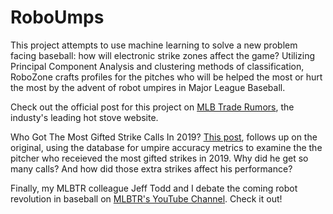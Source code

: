 # RoboUmps

This project attempts to use machine learning to solve a new problem facing baseball: how will electronic strike zones affect the game? Utilizing Principal Component Analysis and clustering methods of classification, RoboZone crafts profiles for the pitches who will be helped the most or hurt the most by the advent of robot umpires in Major League Baseball. 

Check out the official post for this project on <a href="https://www.mlbtraderumors.com/2020/04/which-pitchers-should-fear-robot-umpires.html">MLB Trade Rumors</a>, the industy's leading hot stove website.

Who Got The Most Gifted Strike Calls In 2019? <a href="https://www.mlbtraderumors.com/2020/05/the-pitcher-to-receive-the-most-extra-strikes-in-2019-was.html">This post</a>, follows up on the original, using the database for umpire accuracy metrics to examine the the pitcher who receieved the most gifted strikes in 2019. Why did he get so many calls? And how did those extra strikes affect his performance? 

Finally, my MLBTR colleague Jeff Todd and I debate the coming robot revolution in baseball on <a href="https://www.youtube.com/watch?v=tJHb3DfJsxs ">MLBTR's YouTube Channel</a>. Check it out!
